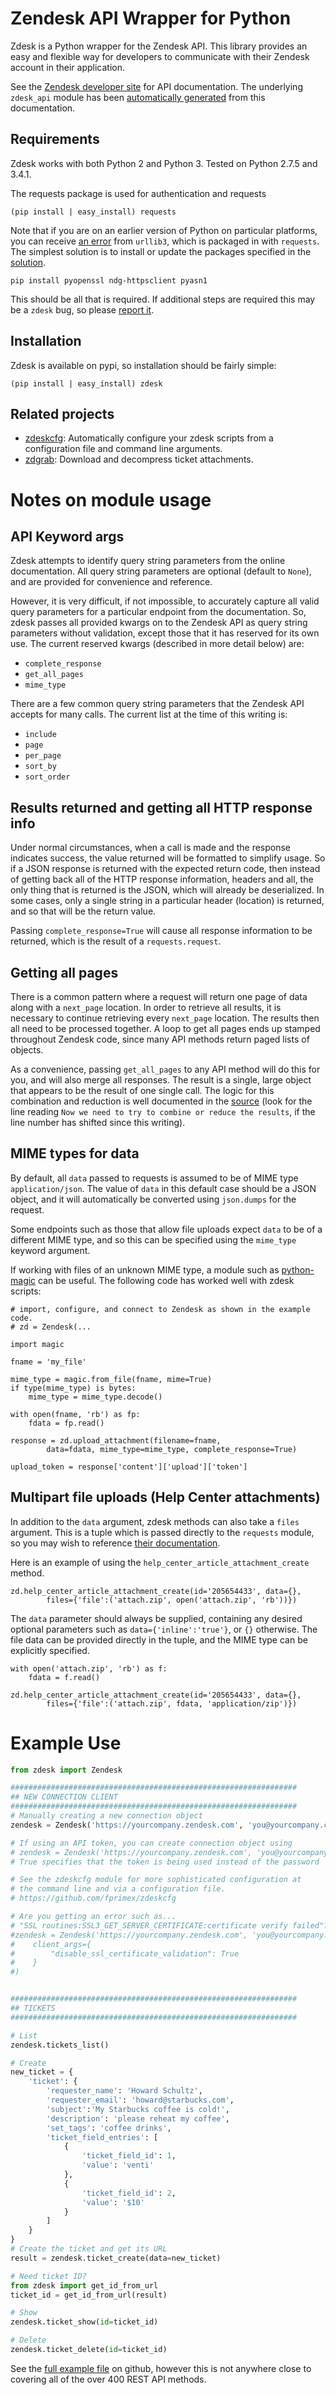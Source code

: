 # Zendesk API Wrapper for Python

Zdesk is a Python wrapper for the Zendesk API. This library provides an
easy and flexible way for developers to communicate with their Zendesk
account in their application.

See the [Zendesk developer site](https://developer.zendesk.com/) for API
documentation. The underlying `zdesk_api` module has been [automatically
generated](https://github.com/fprimex/zdesk/blob/master/api_gen/api_gen.py)
from this documentation.

## Requirements

Zdesk works with both Python 2 and Python 3. Tested on Python 2.7.5 and 3.4.1.

The requests package is used for authentication and requests

    (pip install | easy_install) requests

Note that if you are on an earlier version of Python on particular platforms,
you can receive [an
error](https://urllib3.readthedocs.org/en/latest/security.html#insecureplatformwarning)
from `urllib3`, which is packaged in with `requests`. The simplest solution is
to install or update the packages specified in the
[solution](https://urllib3.readthedocs.org/en/latest/security.html#pyopenssl).

    pip install pyopenssl ndg-httpsclient pyasn1

This should be all that is required. If additional steps are required this may
be a `zdesk` bug, so please [report it](https://github.com/fprimex/zdesk/issues).

## Installation

Zdesk is available on pypi, so installation should be fairly simple:

    (pip install | easy_install) zdesk

## Related projects

* [zdeskcfg](https://github.com/fprimex/zdeskcfg): Automatically configure your
  zdesk scripts from a configuration file and command line arguments.
* [zdgrab](https://github.com/fprimex/zdgrab): Download and decompress ticket attachments.

# Notes on module usage

## API Keyword args

Zdesk attempts to identify query string parameters from the online
documentation. All query string parameters are optional (default to `None`),
and are provided for convenience and reference.

However, it is very difficult, if not impossible,  to accurately capture all
valid query parameters for a particular endpoint from the documentation. So,
zdesk passes all provided kwargs on to the Zendesk API as query string
parameters without validation, except those that it has reserved for its own
use. The current reserved kwargs (described in more detail below) are:

* `complete_response`
* `get_all_pages`
* `mime_type`

There are a few common query string parameters that the Zendesk API accepts for
many calls. The current list at the time of this writing is:

* `include`
* `page`
* `per_page`
* `sort_by`
* `sort_order`

## Results returned and getting all HTTP response info

Under normal circumstances, when a call is made and the response indicates
success, the value returned will be formatted to simplify usage. So if a JSON
response is returned with the expected return code, then instead of getting
back all of the HTTP response information, headers and all, the only thing that
is returned is the JSON, which will already be deserialized. In some cases,
only a single string in a particular header (location) is returned, and so
that will be the return value.

Passing `complete_response=True` will cause all response information to be
returned, which is the result of a `requests.request`.

## Getting all pages

There is a common pattern where a request will return one page of data along
with a `next_page` location. In order to retrieve all results, it is necessary
to continue retrieving every `next_page` location. The results then all need to
be processed together. A loop to get all pages ends up stamped throughout
Zendesk code, since many API methods return paged lists of objects.

As a convenience, passing `get_all_pages` to any API method will do this for
you, and will also merge all responses. The result is a single, large object
that appears to be the result of one single call. The logic for this
combination and reduction is well documented in the
[source](https://github.com/fprimex/zdesk/blob/master/zdesk/zdesk.py#L220)
(look for the line reading `Now we need to try to combine or reduce the
results`, if the line number has shifted since this writing).

## MIME types for data

By default, all `data` passed to requests is assumed to be of MIME type
`application/json`. The value of `data` in this default case should be a JSON
object, and it will automatically be converted using `json.dumps` for the
request.

Some endpoints such as those that allow file uploads expect `data` to be of a
different MIME type, and so this can be specified using the `mime_type` keyword
argument.

If working with files of an unknown MIME type, a module such as
[python-magic](https://pypi.python.org/pypi/python-magic/) can be useful. The
following code has worked well with zdesk scripts:

    # import, configure, and connect to Zendesk as shown in the example code.
    # zd = Zendesk(...

    import magic

    fname = 'my_file'

    mime_type = magic.from_file(fname, mime=True)
    if type(mime_type) is bytes:
        mime_type = mime_type.decode()

    with open(fname, 'rb') as fp:
        fdata = fp.read()

    response = zd.upload_attachment(filename=fname,
            data=fdata, mime_type=mime_type, complete_response=True)

    upload_token = response['content']['upload']['token']

## Multipart file uploads (Help Center attachments)

In addition to the `data` argument, zdesk methods can also take a `files`
argument. This is a tuple which is passed directly to the `requests` module, so
you may wish to reference [their
documentation](http://requests.readthedocs.org/en/latest/user/quickstart/#post-a-multipart-encoded-file).

Here is an example of using the `help_center_article_attachment_create` method.

    zd.help_center_article_attachment_create(id='205654433', data={},
            files={'file':('attach.zip', open('attach.zip', 'rb'))})

The `data` parameter should always be supplied, containing any desired optional
parameters such as `data={'inline':'true'}`, or `{}` otherwise. The file data
can be provided directly in the tuple, and the MIME type can be explicitly
specified.

    with open('attach.zip', 'rb') as f:
        fdata = f.read()

    zd.help_center_article_attachment_create(id='205654433', data={},
            files={'file':('attach.zip', fdata, 'application/zip')})

# Example Use

```python
from zdesk import Zendesk

################################################################
## NEW CONNECTION CLIENT
################################################################
# Manually creating a new connection object
zendesk = Zendesk('https://yourcompany.zendesk.com', 'you@yourcompany.com', 'passwd')

# If using an API token, you can create connection object using
# zendesk = Zendesk('https://yourcompany.zendesk.com', 'you@yourcompany.com', 'token', True)
# True specifies that the token is being used instead of the password

# See the zdeskcfg module for more sophisticated configuration at
# the command line and via a configuration file.
# https://github.com/fprimex/zdeskcfg

# Are you getting an error such as...
# "SSL routines:SSL3_GET_SERVER_CERTIFICATE:certificate verify failed"?
#zendesk = Zendesk('https://yourcompany.zendesk.com', 'you@yourcompany.com', 'passwd',
#    client_args={
#        "disable_ssl_certificate_validation": True
#    }
#)


################################################################
## TICKETS
################################################################

# List
zendesk.tickets_list()

# Create
new_ticket = {
    'ticket': {
        'requester_name': 'Howard Schultz',
        'requester_email': 'howard@starbucks.com',
        'subject':'My Starbucks coffee is cold!',
        'description': 'please reheat my coffee',
        'set_tags': 'coffee drinks',
        'ticket_field_entries': [
            {
                'ticket_field_id': 1,
                'value': 'venti'
            },
            {
                'ticket_field_id': 2,
                'value': '$10'
            }
        ]
    }
}
# Create the ticket and get its URL
result = zendesk.ticket_create(data=new_ticket)

# Need ticket ID?
from zdesk import get_id_from_url
ticket_id = get_id_from_url(result)

# Show
zendesk.ticket_show(id=ticket_id)

# Delete
zendesk.ticket_delete(id=ticket_id)
```

See the [full example
file](https://github.com/fprimex/zdesk/blob/master/examples/__init__.py) on
github, however this is not anywhere close to covering all of the over 400 REST
API methods.

